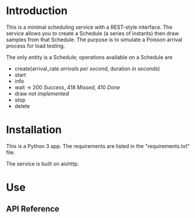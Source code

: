 # Introduction 

This is a minimal scheduling service with a REST-style interface. The service allows you to create a Schedule (a series of instants) then draw samples from that Schedule. The purpose is to simulate a Poisson arrival process for load testing.

The only entity is a Schedule; operations available on a Schedule are 
- create(arrival_rate _arrivals per second_, duration _in seconds_)
- start
- info
- wait -> 200 _Success_, 418 _Missed_, 410 _Done_
- draw _not implemented_
- stop
- delete

# Installation

This is a Python 3 app. The requirements are listed in the "requirements.txt" file.

The service is built on aiohttp.

# Use

## API Reference


